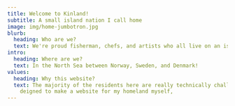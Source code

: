 ```yaml
---
title: Welcome to Kinland!
subtitle: A small island nation I call home
image: img/home-jumbotron.jpg
blurb:
  heading: Who are we?
  text: We're proud fisherman, chefs, and artists who all live on an island.
intro:
  heading: Where are we?
  text: In the North Sea between Norway, Sweden, and Denmark!
values:
  heading: Why this website?
  text: The majority of the residents here are really technically challenged, so I
    deigned to make a website for my homeland myself,
---
```

